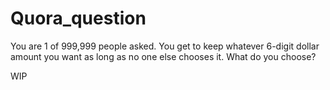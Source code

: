 # Quora_question
You are 1 of 999,999 people asked. You get to keep whatever 6-digit dollar amount you want as long as no one else chooses it. What do you choose?

WIP
